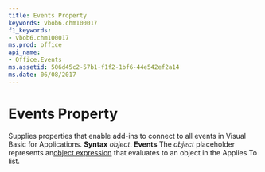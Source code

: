 ```yaml
---
title: Events Property
keywords: vbob6.chm100017
f1_keywords:
- vbob6.chm100017
ms.prod: office
api_name:
- Office.Events
ms.assetid: 506d45c2-57b1-f1f2-1bf6-44e542ef2a14
ms.date: 06/08/2017
---
```



# Events Property



Supplies properties that enable add-ins to connect to all events in Visual Basic for Applications.
 **Syntax**
 _object_. **Events**
The  _object_ placeholder represents an[object expression](vbe-glossary.md) that evaluates to an object in the Applies To list.

